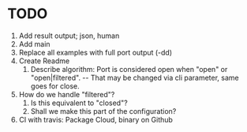 # TODO

1. Add result output; json, human
1. Add main
1. Replace all examples with full port output (-dd)
1. Create Readme
    1. Describe algorithm: Port is considered open when "open" or "open|filtered". -- That may be changed via cli parameter, same goes for close.
1. How do we handle "filtered"?
    1. Is this equivalent to "closed"?
    1. Shall we make this part of the configuration? 
1. CI with travis: Package Cloud, binary on Github

